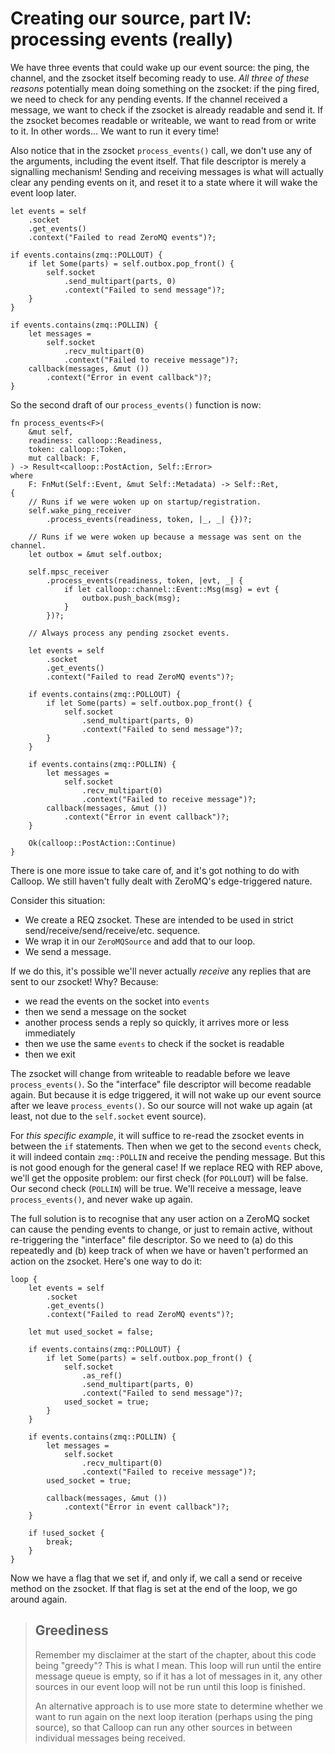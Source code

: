 # Creating our source, part IV: processing events (really)

We have three events that could wake up our event source: the ping, the channel, and the zsocket itself becoming ready to use. *All three of these reasons* potentially mean doing something on the zsocket: if the ping fired, we need to check for any pending events. If the channel received a message, we want to check if the zsocket is already readable and send it. If the zsocket becomes readable or writeable, we want to read from or write to it. In other words... We want to run it every time!

Also notice that in the zsocket `process_events()` call, we don't use any of the arguments, including the event itself. That file descriptor is merely a signalling mechanism! Sending and receiving messages is what will actually clear any pending events on it, and reset it to a state where it will wake the event loop later.

```rust,noplayground
let events = self
    .socket
    .get_events()
    .context("Failed to read ZeroMQ events")?;

if events.contains(zmq::POLLOUT) {
    if let Some(parts) = self.outbox.pop_front() {
        self.socket
            .send_multipart(parts, 0)
            .context("Failed to send message")?;
    }
}

if events.contains(zmq::POLLIN) {
    let messages =
        self.socket
            .recv_multipart(0)
            .context("Failed to receive message")?;
    callback(messages, &mut ())
        .context("Error in event callback")?;
}
```

So the second draft of our `process_events()` function is now:

```rust,noplayground
fn process_events<F>(
    &mut self,
    readiness: calloop::Readiness,
    token: calloop::Token,
    mut callback: F,
) -> Result<calloop::PostAction, Self::Error>
where
    F: FnMut(Self::Event, &mut Self::Metadata) -> Self::Ret,
{
    // Runs if we were woken up on startup/registration.
    self.wake_ping_receiver
        .process_events(readiness, token, |_, _| {})?;

    // Runs if we were woken up because a message was sent on the channel.
    let outbox = &mut self.outbox;

    self.mpsc_receiver
        .process_events(readiness, token, |evt, _| {
            if let calloop::channel::Event::Msg(msg) = evt {
                outbox.push_back(msg);
            }
        })?;

	// Always process any pending zsocket events.

    let events = self
        .socket
        .get_events()
        .context("Failed to read ZeroMQ events")?;

    if events.contains(zmq::POLLOUT) {
        if let Some(parts) = self.outbox.pop_front() {
            self.socket
                .send_multipart(parts, 0)
                .context("Failed to send message")?;
        }
    }

    if events.contains(zmq::POLLIN) {
        let messages =
            self.socket
                .recv_multipart(0)
                .context("Failed to receive message")?;
        callback(messages, &mut ())
            .context("Error in event callback")?;
    }

    Ok(calloop::PostAction::Continue)
}
```

There is one more issue to take care of, and it's got nothing to do with Calloop. We still haven't fully dealt with ZeroMQ's edge-triggered nature.

Consider this situation:

- We create a REQ zsocket. These are intended to be used in strict send/receive/send/receive/etc. sequence.
- We wrap it in our `ZeroMQSource` and add that to our loop.
- We send a message.

If we do this, it's possible we'll never actually *receive* any replies that are sent to our zsocket! Why? Because:

- we read the events on the socket into `events`
- then we send a message on the socket
- another process sends a reply so quickly, it arrives more or less immediately
- then we use the same `events` to check if the socket is readable
- then we exit

The zsocket will change from writeable to readable before we leave `process_events()`. So the "interface" file descriptor will become readable again. But because it is edge triggered, it will not wake up our event source after we leave `process_events()`. So our source will not wake up again (at least, not due to the `self.socket` event source).

For *this specific example*, it will suffice to re-read the zsocket events in between the `if` statements. Then when we get to the second `events` check, it will indeed contain `zmq::POLLIN` and receive the pending message. But this is not good enough for the general case! If we replace REQ with REP above, we'll get the opposite problem: our first check (for `POLLOUT`) will be false. Our second check (`POLLIN`) will be true. We'll receive a message, leave `process_events()`, and never wake up again.

The full solution is to recognise that any user action on a ZeroMQ socket can cause the pending events to change, or just to remain active, without re-triggering the "interface" file descriptor. So we need to (a) do this repeatedly and (b) keep track of when we have or haven't performed an action on the zsocket. Here's one way to do it:

```rust,noplayground
loop {
    let events = self
        .socket
        .get_events()
        .context("Failed to read ZeroMQ events")?;

    let mut used_socket = false;

    if events.contains(zmq::POLLOUT) {
        if let Some(parts) = self.outbox.pop_front() {
            self.socket
                .as_ref()
                .send_multipart(parts, 0)
                .context("Failed to send message")?;
            used_socket = true;
        }
    }

    if events.contains(zmq::POLLIN) {
        let messages =
            self.socket
                .recv_multipart(0)
                .context("Failed to receive message")?;
        used_socket = true;

        callback(messages, &mut ())
            .context("Error in event callback")?;
    }

    if !used_socket {
        break;
    }
}
```

Now we have a flag that we set if, and only if, we call a send or receive method on the zsocket. If that flag is set at the end of the loop, we go around again.

> ## Greediness
> Remember my disclaimer at the start of the chapter, about this code being "greedy"? This is what I mean. This loop will run until the entire message queue is empty, so if it has a lot of messages in it, any other sources in our event loop will not be run until this loop is finished.
>
> An alternative approach is to use more state to determine whether we want to run again on the next loop iteration (perhaps using the ping source), so that Calloop can run any other sources in between individual messages being received.
